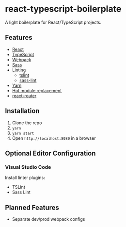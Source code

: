 # react-typescript-boilerplate

A light boilerplate for React/TypeScript projects.

## Features

* [React](https://facebook.github.io/react/)
* [TypeScript](https://www.typescriptlang.org/index.html)
* [Webpack](https://webpack.github.io/)
* [Sass](http://sass-lang.com/)
* Linting
  * [tslint](https://github.com/palantir/tslint)
  * [sass-lint](https://github.com/sasstools/sass-lint)
* [Yarn](https://yarnpkg.com/)
* [Hot module replacement](http://webpack.github.io/docs/webpack-dev-server.html#hot-module-replacement)
* [react-router](https://github.com/ReactTraining/react-router#react-router--)

## Installation

1. Clone the repo
2. `yarn`
3. `yarn start`
4. Open `http://localhost:8080` in a browser

## Optional Editor Configuration

### Visual Studio Code

Install linter plugins:

* TSLint
* Sass Lint

## Planned Features

* Separate dev/prod webpack configs
